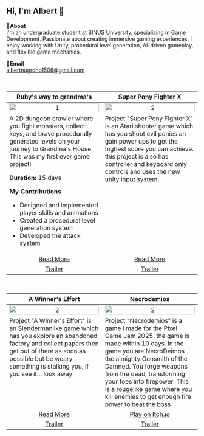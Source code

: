 Hi, I'm Albert 👋
---
**📌About** <br>
I'm an undergraduate student at BINUS University, specializing in Game Development. Passionate about creating immersive gaming experiences, I enjoy working with Unity, procedural level generation, AI-driven gameplay, and flexible game mechanics.

**📩Email** <br>
albertnugroho1506@gmail.com

<br>

<table width="100%">
  <thead>
    <tr>
      <th width="50%" align="center"><a>Ruby's way to grandma's</a></th> <!--tittle-->
      <th width="50%" align="center"><a>Super Pony Fighter X</a></th> <!--tittle-->
    </tr>
  </thead>
  <tbody>
    <tr>
      <td align="center">
        <img src="https://github.com/AlbertNugroho/AlbertNugroho/blob/main/Ruby%20Preview.gif" alt="1" style="width:100%;height:auto;">
      </td>
      <td align="center">
        <img src="https://github.com/AlbertNugroho/AlbertNugroho/blob/main/Pony%20Preview.gif" alt="2" style="width:100%;height:auto;">
      </td>
    </tr>
    <tr>
      <td valign="text-top">A 2D dungeon crawler where you fight monsters, collect keys, and brave procedurally generated levels on your journey to Grandma's House. This was my first ever game project!<br>
        
**Duration:** 15 days  
        
**My Contributions**
- Designed and implemented player skills and animations
- Created a procedural level generation system
- Developed the attack system
      </td> 
      <td valign="text-top"> Project "Super Pony Fighter X" is an Atari shooter game which has you shoot evil ponies an gain power ups to get the highest score you can achieve. this project is also has controller and keyboard only controls and uses the new unity input system.
      </td>
    </tr>
    <tr>
      <td align="center"><a href="https://github.com/AlbertNugroho/Project-DungeonCrawler">Read More</a></td> <!--link1-->
      <td align="center"><a href="https://github.com/AlbertNugroho/Project-Pony">Read More</a></td> <!--link2-->
    </tr>
    <tr>
      <td align="center"><a href="https://www.youtube.com/watch?v=sIzs-qnkpN8">Trailer</a></td> <!--link1-->
      <td align="center"><a href="https://www.youtube.com/watch?v=_s9oKqDdjMo">Trailer</a></td> <!--link2-->
    </tr>
  </tbody>
</table>


<br>


<table width="100%">
  <thead>
    <tr>
      <th width="50%"><a>A Winner's Effort</a></th> <!--tittle 3-->
      <th width="50%"><a>Necrodemios</a></th> <!--tittle 3-->
    </tr>
  </thead>
  <tbody>
    <tr>
      <td align="center" >
        <img src="https://github.com/AlbertNugroho/AlbertNugroho/blob/main/A%20winners%20Effort%20preview.gif" alt="2" style="width:100%;height:auto;">
      </td>
       <td align="center" >
        <img src="https://github.com/AlbertNugroho/AlbertNugroho/blob/main/PrevNecrodemios.gif" alt="2" style="width:100%;height:auto;">
      </td>
    </tr>
    <tr>
      <td valign="text-top"> 
        Project "A Winner's Effort" is an Slendermanlike game which has you explore an abandoned factory and collect papers then get out of there as soon as possible but be weary something is stalking you, if you see it... look away</td> 
      <td valign="text-top"> 
        Project "Necrodemios" is a game i made for the Pixel Game Jam 2025. the game is made within 10 days. in the game you are NecroDeimos the almighty Gunsmith of the Damned. You forge weapons from the dead, transforming your foes into firepower. This is a rougelike game where you kill enemies to get enough fire power to beat the boss</td> 
    </tr>
    <tr>
      <td align="center"><a href="https://github.com/AlbertNugroho/Project-A-Winners-Resolve">Read More</a></td> <!--link 3-->
      <td align="center"><a href="https://skyalert.itch.io/necrodemios">Play on Itch.io</a></td> <!--link 3-->
    </tr>
    <tr>
      <td align="center"><a href="https://www.youtube.com/watch?v=P4G3ocNLi5g">Trailer</a></td> <!--link2-->
      <td align="center"><a href="https://www.youtube.com/watch?v=4vcl18ngILU">Trailer</a></td> <!--link2-->
    </tr>

  </tbody>
</table>

